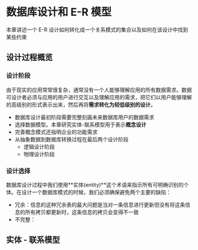 # 数据库设计和 E-R 模型

本章讲述一个 E-R 设计如何转化成一个关系模式的集合以及如何在该设计中找到某些约束



## 设计过程概览

### 设计阶段

由于现实的应用常常很复杂，通常没有一个人能够理解应用的所有数据需求。数据可设计者必须与应用的用户进行交互以及理解应用的需求，把它们以用户能够理解的高级别的形式表示出来，然后再将**需求转化为较低级别的设计**。

- 数据库设计最初阶段需要完整刻画未来数据库用户的数据需求
- 选择数据模型。本章研究实体-联系模型用于表示**概念设计**
- 完善概念模式还指明企业的功能需求
- 从抽象数据到数据库转换过程在最后两个设计阶段
	- 逻辑设计阶段
	- 物理设计阶段

### 设计选择

数据库设计过程中我们使用**实体(entity)**这个术语来指示所有可明确识别的个体。在设计一个数据库模式的时候，我们必须确保避免两个主要的缺陷：

- 冗余：信息的这种冗余表的最大问题是当对一条信息进行更新但没有将这条信息的所有拷贝都更新时，这条信息的拷贝会变得不一致
- 不完整：



## 实体 - 联系模型